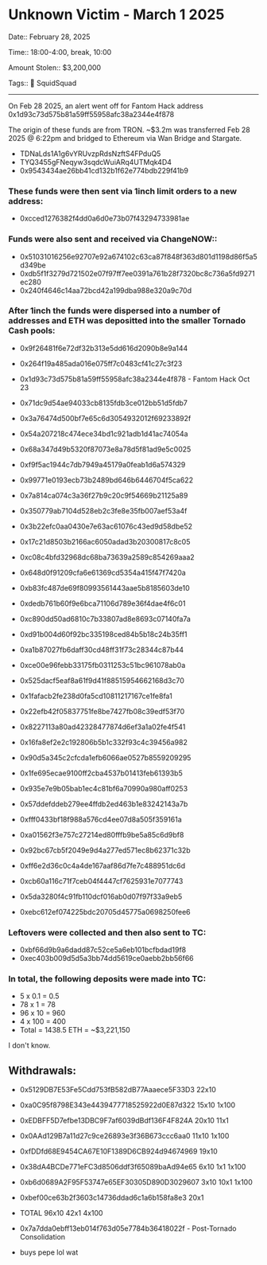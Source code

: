 # Unknown Victim - March 1 2025

Date:: February 28, 2025

Time:: 18:00-4:00, break, 10:00

Amount Stolen:: $3,200,000

Tags:: 🔑 SquidSquad

---

On Feb 28 2025, an alert went off for Fantom Hack address 0x1d93c73d575b81a59ff55958afc38a2344e4f878

The origin of these funds are from TRON. ~$3.2m was transferred Feb 28 2025 @ 6:22pm and bridged to Ethereum via Wan Bridge and Stargate.

- TDNaLds1A1g6vYRUvzpRdsNzftS4FPduQ5
- TYQ3455gFNeqyw3sqdcWuiARq4UTMqk4D4
- 0x9543434ae26bb41cd132b1f62e774bdb229f41b9

### These funds were then sent via 1inch limit orders to a new address:

- 0xcced1276382f4dd0a6d0e73b07f43294733981ae

### Funds were also sent and received via ChangeNOW::

- 0x51031016256e92707e92a674102c63ca87f848f363d801d1198d86f5a5d349be
- 0xdb5f1f3279d721502e07f97ff7ee0391a761b28f7320bc8c736a5fd9271ec280
- 0x240f4646c14aa72bcd42a199dba988e320a9c70d

### After 1inch the funds were dispersed into a number of addresses and ETH was depositted into the smaller Tornado Cash pools:

- 0x9f26481f6e72df32b313e5dd616d2090b8e9a144
- 0x264f19a485ada016e075ff7c0483cf41c27c3f23
- 0x1d93c73d575b81a59ff55958afc38a2344e4f878 - Fantom Hack Oct 23 
- 0x71dc9d54ae94033cb8135fdb3ce012bb51d5fdb7
- 0x3a76474d500bf7e65c6d3054932012f69233892f
- 0x54a207218c474ece34bd1c921adb1d41ac74054a
- 0x68a347d49b5320f87073e8a78d5f81ad9e5c0025
- 0xf9f5ac1944c7db7949a45179a0feab1d6a574329
- 0x99771e0193ecb73b2489bd646b6446704f5ca622
- 0x7a814ca074c3a36f27b9c20c9f54669b21125a89
- 0x350779ab7104d528eb2c3fe8e35fb007aef53a4f
- 0x3b22efc0aa0430e7e63ac61076c43ed9d58dbe52
- 0x17c21d8503b2166ac6050adad3b20300817c8c05
- 0xc08c4bfd32968dc68ba73639a2589c854269aaa2
- 0x648d0f91209cfa6e61369cd5354a415f47f7420a

- 0xb83fc487de69f80993561443aae5b8185603de10
- 0xdedb761b60f9e6bca71106d789e36f4dae4f6c01
- 0xc890dd50ad6810c7b33807ad8e8693c07140fa7a
- 0xd91b004d60f92bc335198ced84b5b18c24b35ff1
- 0xa1b87027fb6daff30cd48ff31f73c28344c87b44
- 0xce00e96febb33175fb0311253c51bc961078ab0a
- 0x525dacf5eaf8a61f9d41f88515954662168d3c70
- 0x1fafacb2fe238d0fa5cd10811217167ce1fe8fa1
- 0x22efb42f05837751fe8be7427fb08c39edf53f70
- 0x8227113a80ad42328477874d6ef3a1a02fe4f541
- 0x16fa8ef2e2c192806b5b1c332f93c4c39456a982
- 0x90d5a345c2cfcda1efb6066ae0527b8559209295
- 0x1fe695ecae9100ff2cba4537b01413feb61393b5
- 0x935e7e9b05bab1ec4c81bf6a70990a980aff0253
- 0x57ddefddeb279ee4ffdb2ed463b1e83242143a7b
- 0xfff0433bf18f988a576cd4ee07d8a505f359161a
- 0xa01562f3e757c27214ed80fffb9be5a85c6d9bf8
- 0x92bc67cb5f2049e9d4a277ed571ec8b62371c32b
- 0xff6e2d36c0c4a4de167aaf86d7fe7c488951dc6d
- 0xcb60a116c71f7ceb04f4447cf7625931e7077743
- 0x5da3280f4c91fb110dcf016ab0d07f97f33a9eb5
- 0xebc612ef074225bdc20705d45775a0698250fee6

### Leftovers were collected and then also sent to TC:

- 0xbf66d9b9a6dadd87c52ce5a6eb101bcfbdad19f8
- 0xec403b009d5d5a3bb74dd5619ce0aebb2bb56f66

### In total, the following deposits were made into TC:

- 5 x 0.1 = 0.5
- 78 x 1 = 78  
- 96 x 10 = 960
- 4 x 100 = 400
- Total = 1438.5 ETH = ~$3,221,150

I don't know.


## Withdrawals:

- 0x5129DB7E53Fe5Cdd753fB582dB77Aaaece5F33D3    22x10 
- 0xa0C95f8798E343e4439477718525922d0E87d322    15x10         1x100
- 0xEDBFF5D7efbe13DBC9F7af6039dBdf136F4F824A    20x10   11x1
- 0x0AAd129B7a11d27c9ce26893e3f36B673ccc6aa0    11x10         1x100
- 0xfDDfd68E9454CA67E10F1389D6CB924d94674969    19x10 
- 0x38dA4BCDe771eFC3d8506ddf3f65089baAd94e65     6x10    1x1  1x100
- 0xb6d0689A2F95F53747e65EF30305D890D3029607     3x10   10x1  1x100
- 0xbef00ce63b2f3603c14736ddad6c1a6b158fa8e3            20x1 

- TOTAL                                         96x10   42x1  4x100


- 0x7a7dda0ebff13eb014f763d05e7784b36418022f - Post-Tornado Consolidation 

- buys pepe lol wat









